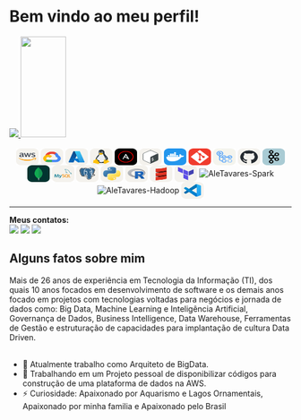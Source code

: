<h1>Bem vindo ao meu perfil!</h1>
<div>
  <a href="https://linktr.ee/alexandretavares1980">  
  <img height="180em" src="https://github-readme-stats.vercel.app/api?username=AleTavares&show_icons=true&theme=radical&locale=pt-br"/>
  <img width="40%" height="180em" src="https://github-readme-stats.vercel.app/api/top-langs/?username=AleTavares&layout=donut&theme=radical&locale=pt-br"/>
  </a>
</div>

<div width="100%" style="display: inline_block; text-align:center;"><br>
  
  <img align="center" alt="AleTavares-AWS" height="30" width="40" src="https://github.com/tandpfun/skill-icons/blob/main/icons/AWS-Light.svg">
  <img align="center" alt="AleTavares-GCP" height="30" width="40" src="https://github.com/tandpfun/skill-icons/blob/main/icons/GCP-Light.svg">
  <img align="center" alt="AleTavares-Azure" height="30" width="40" src="https://github.com/tandpfun/skill-icons/blob/main/icons/Azure-Light.svg">
  <img align="center" alt="AleTavares-Linux" height="30" width="40" src="https://github.com/tandpfun/skill-icons/blob/main/icons/Linux-Light.svg">
  <img align="center" alt="AleTavares-Ansible" height="30" width="40" src="https://github.com/tandpfun/skill-icons/blob/main/icons/Ansible.svg">
  <img align="center" alt="AleTavares-Bash" height="30" width="40" src="https://github.com/tandpfun/skill-icons/blob/main/icons/Bash-Light.svg">
  <img align="center" alt="AleTavares-Docker" height="30" width="40" src="https://github.com/tandpfun/skill-icons/blob/main/icons/Docker.svg">
  <img align="center" alt="AleTavares-Git" height="30" width="40" src="https://github.com/tandpfun/skill-icons/blob/main/icons/Git.svg">
  <img align="center" alt="AleTavares-GitHubAction" height="30" width="40" src="https://github.com/tandpfun/skill-icons/blob/main/icons/GithubActions-Light.svg">
  <img align="center" alt="AleTavares-GitHub" height="30" width="40" src="https://github.com/tandpfun/skill-icons/blob/main/icons/Github-Light.svg">
  <img align="center" alt="AleTavares-Kafka" height="30" width="40" src="https://github.com/tandpfun/skill-icons/blob/main/icons/Kafka.svg">
  <img align="center" alt="AleTavares-MongoDB" height="30" width="40" src="https://github.com/tandpfun/skill-icons/blob/main/icons/MongoDB.svg">
  <img align="center" alt="AleTavares-MySQL" height="30" width="40" src="https://github.com/tandpfun/skill-icons/blob/main/icons/MySQL-Light.svg">
  <img align="center" alt="AleTavares-PostgreSQL" height="30" width="40" src="https://github.com/tandpfun/skill-icons/blob/main/icons/PostgreSQL-Light.svg">
  <img align="center" alt="AleTavares-Python" height="30" width="40" src="https://github.com/tandpfun/skill-icons/blob/main/icons/Python-Light.svg">
  <img align="center" alt="AleTavares-R" height="30" width="40" src="https://github.com/tandpfun/skill-icons/blob/main/icons/R-Light.svg">
  <img align="center" alt="AleTavares-Scala" height="30" width="40" src="https://github.com/tandpfun/skill-icons/blob/main/icons/Scala-Light.svg">
  <img align="center" alt="AleTavares-Terraform" height="30" width="40" src="https://github.com/tandpfun/skill-icons/blob/main/icons/Terraform-Light.svg">
  <img align="center" alt="AleTavares-Spark" height="30" width="60" src="https://www.apache.org/logos/res/spark/spark.png">
  <img align="center" alt="AleTavares-Hadoop" height="30" width="100" src="https://www.apache.org/logos/res/hadoop/hadoop.png">
  <img align="center" style="background-color:#FFFFFF;" alt="AleTavares-VSCode" height="30" width="40" src="https://github.com/tandpfun/skill-icons/blob/main/icons/VSCode-Light.svg">
</div>

<hr>
<b>Meus contatos:</b>
<div>
  <a href="https://www.linkedin.com/in/alexandre-tavares/"><img src="https://img.shields.io/badge/LinkedIn-0077B5?style=for-the-badge&logo=linkedin&logoColor=white"/></a>
  <a href="https://api.whatsapp.com/send?phone=5511941923002"><img src="https://img.shields.io/badge/WhatsApp-25D366?style=for-the-badge&logo=whatsapp&logoColor=white"/></a>
  <a href="mailto:alexandretavares.bigdata@gmail.com"><img src="https://img.shields.io/badge/Gmail-D14836?style=for-the-badge&logo=gmail&logoColor=white"/></a>
</div>
<h2>Alguns fatos sobre mim</h2>
Mais de 26 anos de experiência em Tecnologia da Informação (TI), dos quais 10 anos focados em desenvolvimento de software e os demais anos focado em projetos com tecnologias voltadas para negócios e jornada de dados como: Big Data, Machine Learning e Inteligência Artificial, Governança de Dados, Business Intelligence, Data Warehouse, Ferramentas de Gestão e estruturação de capacidades para implantação de cultura Data Driven. 
<br><br>

- 🔭 Atualmente trabalho como Arquiteto de BigData.
- 🌱 Trabalhando em um Projeto pessoal de disponibilizar códigos para construção de uma plataforma de dados na AWS.
- ⚡ Curiosidade: Apaixonado por Aquarismo e Lagos Ornamentais, Apaixonado por minha familia e Apaixonado pelo Brasil
